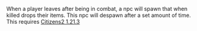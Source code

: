 When a player leaves after being in combat, a npc will spawn that when killed drops their items. This npc will despawn after a set amount of time.
This requires [Citizens2 1.21.3](https://ci.citizensnpcs.co/job/Citizens2/3644/)
